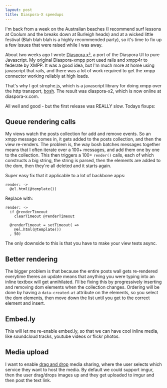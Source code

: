 ```yaml
---
layout: post
title: Diaspora-X speedups
---
```


I'm back from a week on the Australian beaches (I recommend surf lessons at Coolum and the breaks down at Burleigh heads) and at a wicked little festival (Blah blah blah is a highly recommended party), so it's time to fix up a few issues that were raised while I was away.

About two weeks ago I wrote [Diaspora x²](https://github.com/bnolan/diaspora-x2), a port of the Diaspora UI to pure Javascript. My original Diaspora-xmpp port used rails and xmpp4r to federate by XMPP. It was a good idea, but I'm much more at home using javascript that rails, and there was a lot of work required to get the xmpp connector working reliably at high loads.

That's why I got strophe.js, which is a javascript library for doing xmpp over the http transport, [bosh](http://xmpp.org/extensions/xep-0206.html). The result was diaspora-x2, which is now online at diaspora-x.com.

All well and good - but the first release was REALLY slow. Todays fixups:

## Queue rendering calls

My views watch the posts collection for add and remove events. So an xmpp message comes in, it gets added to the posts collection, and then the view re-renders. The problem is, the way bosh batches messages together means that I often iterate over a 100+ messages, and add them one by one to the collection. This then triggers a 100+ `render()` calls, each of which constructs a big string, the string is parsed, then the elements are added to the dom, then they're all deleted and it starts again.

Super easy fix that it applicable to a lot of backbone apps:

    render: ->
      @el.html(@template())
      
Replace with:

    render: ->
      if @renderTimeout
        clearTimeout @renderTimeout
      
      @renderTimeout = setTimeout( =>
        @el.html(@template())
      , 50)

The only downside to this is that you have to make your view tests async.

## Better rendering

The bigger problem is that because the entire posts wall gets re-rendered everytime theres an update means that anything you were typing into an inline textbox will get annihilated. I'll be fixing this by progressively inserting and removing dom elements when the collection changes. Ordering will be done by having a `data-created-at` attribute on the elements, so you select the dom elements, then move down the list until you get to the correct element and insert.

## Embed.ly

This will let me re-enable embed.ly, so that we can have cool inline media, like soundcloud tracks, youtube videos or flickr photos.

## Media upload

I want to enable [drag and drop](http://html5doctor.com/native-drag-and-drop/) media sharing, where the user selects which service they want to host the media. By default we could support imgur, then the user drag/drops images up and they get uploaded to imgur and then post the text link.